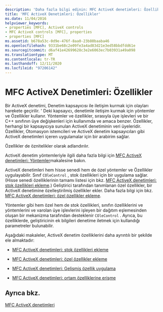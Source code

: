 ```yaml
---
description: 'Daha fazla bilgi edinin: MFC ActiveX denetimleri: Özellikler'
title: 'MFC ActiveX Denetimleri: Özellikler'
ms.date: 11/04/2016
helpviewer_keywords:
- properties [MFC], ActiveX controls
- MFC ActiveX controls [MFC], properties
- properties [MFC]
ms.assetid: b678a53c-0d9e-476f-8aa0-23b80baaba46
ms.openlocfilehash: 9331be68c2e09fe3a4ad83d21e3ed58bbdfdd61e
ms.sourcegitcommit: d6af41e42699628c3e2e6063ec7b03931a49a098
ms.translationtype: MT
ms.contentlocale: tr-TR
ms.lasthandoff: 12/11/2020
ms.locfileid: "97206142"
---
```

# <a name="mfc-activex-controls-properties"></a>MFC ActiveX Denetimleri: Özellikler

Bir ActiveX denetimi, Denetim kapsayıcısı ile iletişim kurmak için olayları harekete geçirilir. ' Deki kapsayıcı, denetimle iletişim kurmak için yöntemler ve Özellikler kullanır. Yöntemler ve özellikler, sırasıyla üye işlevleri ve bir C++ sınıfının üye değişkenleri için kullanımda ve amaca benzer. Özellikler, herhangi bir kapsayıcıya sunulan ActiveX denetiminin veri üyeleridir. Özellikler, Otomasyon istemcileri ve ActiveX denetim kapsayıcıları gibi ActiveX denetimleri içeren uygulamalar için bir arabirim sağlar.

Özellikler de öznitelikler olarak adlandırılır.

ActiveX denetim yöntemleriyle ilgili daha fazla bilgi için [MFC ActiveX denetimleri: Yöntemler](mfc-activex-controls-methods.md)makalesine bakın.

ActiveX denetimleri hem hisse senedi hem de özel yöntemler ve Özellikler uygulayabilir. Sınıf `COleControl` , stok özellikleri için bir uygulama sağlar. (Hisse senedi özelliklerinin tamamı listesi için bkz. [MFC ActiveX denetimleri: stok özellikleri ekleme](mfc-activex-controls-adding-stock-properties.md).) Geliştirici tarafından tanımlanan özel özellikler, bir ActiveX denetimine özelleştirilmiş özellikler ekler. Daha fazla bilgi için bkz. [MFC ActiveX denetimleri: özel özellikler ekleme](mfc-activex-controls-adding-custom-properties.md).

Yöntemler gibi hem özel hem de stok özellikleri, sınıfın özelliklerini ve yöntemlerini ve varolan üye işlevlerini işleyen bir dağıtım eşlemesinden oluşan bir mekanizma tarafından desteklenir `COleControl` . Ayrıca, bu özelliklerde, geliştiricinin ek bilgileri denetime iletmek için kullandığı parametreler bulunabilir.

Aşağıdaki makaleler, ActiveX denetim özelliklerini daha ayrıntılı bir şekilde ele almaktadır:

- [MFC ActiveX denetimleri: stok özellikleri ekleme](mfc-activex-controls-adding-stock-properties.md)

- [MFC ActiveX denetimleri: özel özellikler ekleme](mfc-activex-controls-adding-custom-properties.md)

- [MFC ActiveX denetimleri: Gelişmiş özellik uygulama](mfc-activex-controls-advanced-property-implementation.md)

- [MFC ActiveX denetimleri: ortam özelliklerine erişme](mfc-activex-controls-accessing-ambient-properties.md)

## <a name="see-also"></a>Ayrıca bkz.

[MFC ActiveX denetimleri](mfc-activex-controls.md)

